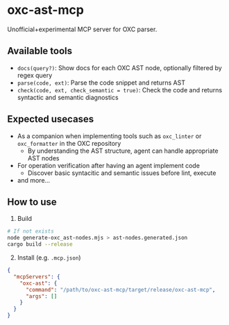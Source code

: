 # oxc-ast-mcp

Unofficial+experimental MCP server for OXC parser.

## Available tools

- `docs(query?)`: Show docs for each OXC AST node, optionally filtered by regex query
- `parse(code, ext)`: Parse the code snippet and returns AST
- `check(code, ext, check_semantic = true)`: Check the code and returns syntactic and semantic diagnostics

## Expected usecases

- As a companion when implementing tools such as `oxc_linter` or `oxc_formatter` in the OXC repository
  - By understanding the AST structure, agent can handle appropriate AST nodes
- For operation verification after having an agent implement code
  - Discover basic syntacitic and semantic issues before lint, execute
- and more...

## How to use

1. Build

```sh
# If not exists
node generate-oxc_ast-nodes.mjs > ast-nodes.generated.json
cargo build --release
```

2. Install (e.g. `.mcp.json`)

```json
{
  "mcpServers": {
    "oxc-ast": {
      "command": "/path/to/oxc-ast-mcp/target/release/oxc-ast-mcp",
      "args": []
    }
  }
}
```

